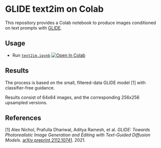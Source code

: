 # GLIDE text2im on Colab

This repository provides a Colab notebook to produce images conditioned on text prompts with [GLIDE][openai-glide-code].

## Usage

-   Run [`text2im.ipynb`][colab-notebook-text2im]
[![Open In Colab][colab-badge]][colab-notebook-text2im]

## Results

The process is based on the small, filtered-data GLIDE model [1] with classifier-free guidance.

Results consist of 64x64 images, and the corresponding 256x256 upsampled versions.

## References

[1] Alex Nichol, Prafulla Dhariwal, Aditya Ramesh, et al. *GLIDE: Towards Photorealistic Image Generation and Editing with Text-Guided Diffusion Models*. [arXiv preprint 2112.10741][openai-glide-paper]. 2021.

<!-- Definitions -->

[openai-glide-code]: <https://github.com/openai/glide-text2im>
[openai-glide-paper]: <https://arxiv.org/abs/2112.10741>

[colab-notebook-text2im]: <https://colab.research.google.com/github/woctezuma/glide-text2im-colab/blob/main/text2im.ipynb>
[colab-badge]: <https://colab.research.google.com/assets/colab-badge.svg>
